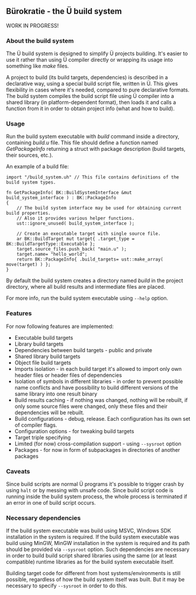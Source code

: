 ## Bürokratie - the Ü build system

WORK IN PROGRESS!


### About the build system

The Ü build system is designed to simplify Ü projects building.
It's easier to use it rather than using Ü compiler directly or wrapping its usage into something like _make_ files.

A project to build (its build targets, dependencies) is described in a declarative way, using a special build script file, written in Ü.
This gives flexibility in cases where it's needed, compared to pure declarative formats.
The build system compiles the build script file using Ü compiler into a shared library (in platform-dependent format), then loads it and calls a function from it in order to obtain project info (what and how to build).


### Usage

Run the build system executable with _build_ command inside a directory, containing _build.u_ file.
This file should define a function named _GetPackageInfo_ returning a struct with package description (build targets, their sources, etc.).

An example of a build file:
```
import "/build_system.uh" // This file contains definitions of the build system types.

fn GetPackageInfo( BK::BuildSystemInterface &mut build_system_interface ) : BK::PackageInfo
{
	// The build system interface may be used for obtaining current build properties.
	// Also it provides various helper functions.
	ust::ignore_unused( build_system_interface );

	// Create an executable target with single source file.
	ar BK::BuildTarget mut target{ .target_type = BK::BuildTargetType::Executable };
	target.source_files.push_back( "main.u" );
	target.name= "hello_world";
	return BK::PackageInfo{ .build_targets= ust::make_array( move(target) ) };
}

```

By default the build system creates a directory named _build_ in the project directory, where all build results and intermediate files are placed.

For more info, run the build system executable using ``--help`` option.


### Features

For now following features are implemented:

* Executable build targets
* Library build targets
* Dependencies between build targets - public and private
* Shared library build targets
* Object file build targets
* Imports isolation - in each build target it's allowed to import only own header files or header files of dependencies
* Isolation of symbols in different libraries - in order to prevent possible name conflicts and have possibility to build different versions of the same library into one result binary
* Build results caching - if nothing was changed, nothing will be rebuilt, if only some source files were changed, only these files and their dependencies will be rebuilt.
* Build configurations - debug, release. Each configuration has its own set of compiler flags.
* Configuration options - for tweaking build targets
* Target triple specifying
* Limited (for now) cross-compilation support - using `--sysroot` option
* Packages - for now in form of subpackages in directories of another packages


### Caveats

Since build scripts are normal Ü programs it's possible to trigger crash by using `halt` or by messing with unsafe code.
Since build script code is running inside the build system process, the whole process is terminated if an error in one of build script occurs.


### Necessary dependencies

If the build system executable was build using MSVC, Windows SDK installation in the system is required.
If the build system executable was build using MinGW, MinGW installation in the system is required and its path should be provided via `--sysroot` option.
Such dependencies are necessary in order to build build script shared libraries using the same (or at least compatible) runtime libraries as for the build system executable itself.

Building target code for different from host systems/environments is still possible, regardless of how the build system itself was built.
But it may be necessary to specify `--sysroot` in order to do this.
